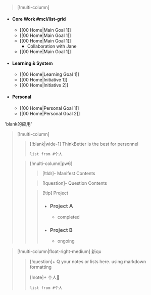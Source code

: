 >[!multi-column]

- #### Core Work #mcl/list-grid
    - [[00 Home|Main Goal 1]]
    - [[00 Home|Main Goal 1]]
    - [[00 Home|Main Goal 1]]
        - Collaboration with Jane
    - [[00 Home|Main Goal 1]]
- #### Learning & System
    - [[00 Home|Learning Goal 1]]
    - [[00 Home|Initiative 1]]
    - [[00 Home|Initiative 2]]
- #### Personal
    - [[00 Home|Personal Goal 1]]
    - [[00 Home|Personal Goal 2]]



'blank的应用'

> [!multi-column]
>
>> [!blank|wide-1]
>> ThinkBetter is the best for personnel 
>> 
>> ```dataview 
>> list from #个人
>> ```
>
> > [!multi-column|pw6]
> >
> > > [!tldr]- Manifest
> > > Contents
> >
> > > [!question]- Question
> > > Contents
> >
> > > [!tip] Project
> > > - ### Project A
> > > 	- completed
> > > - ### Project B
> > > 	- ongoing

>[!multi-column|float-right-medium] 新qu
>> [!question]+ Q 
>> your notes or lists here. using markdown formatting
>> 
>> [!note]+ 个人🚀
>> ```dataview 
>> list from #个人
>> ```







